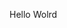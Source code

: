 Hello Wolrd










































































































































































































































































































































































































































































































































































































































































































































































































































































































































































































































































































































































































































































































































































































































































































































































































































































































































































































































































































































































































































































































































































































































































































































































































































































































































































































































































































































































































































































































































































































































































































































































































































































































































































































































































































































































































































































































































































































































































































































































































































































































































































































































































































































































































































































































































































































































































































































































































































































































































































































































































































































































































































































































































































































































































































































































































































































































































































































